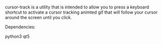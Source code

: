 cursor-track is a utility that is intended to allow you to press a keyboard shortcut to activate a cursor tracking animted gif that will follow your cursor around the screen until you click.

Dependencies:

python3
qt5
